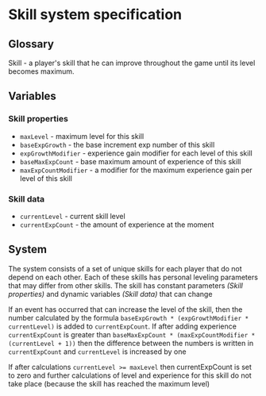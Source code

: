 # Skill system specification

## Glossary

Skill - a player's skill that he can improve throughout the game until its level becomes maximum.

## Variables

### Skill properties

- `maxLevel` - maximum level for this skill
- `baseExpGrowth` - the base increment exp number of this skill
- `expGrowthModifier` - experience gain modifier for each level of this skill
- `baseMaxExpCount` - base maximum amount of experience of this skill
- `maxExpCountModifier` - a modifier for the maximum experience gain per level of this skill

### Skill data

- `currentLevel` - current skill level
- `currentExpCount` - the amount of experience at the moment

## System

The system consists of a set of unique skills for each player that do not depend on each other.
Each of these skills has personal leveling parameters that may differ from other skills.
The skill has constant parameters _(Skill properties)_ and dynamic variables _(Skill data)_ that can change

If an event has occurred that can increase the level of the skill, then the number
calculated by the formula `baseExpGrowth * (expGrowthModifier * currentLevel)` is added to `currentExpCount`. If after
adding experience `currentExpCount` is greater than `baseMaxExpCount * (maxExpCountModifier * (currentLevel + 1))` then
the
difference between the numbers is written in `currentExpCount` and `currentLevel` is increased by one

If after calculations `currentLevel >= maxLevel` then currentExpCount is set to zero and further calculations of level
and experience for this skill do not take place (because the skill has reached the maximum level)